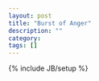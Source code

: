 ```yaml
---
layout: post
title: "Burst of Anger"
description: ""
category: 
tags: []
---
```

{% include JB/setup %}
